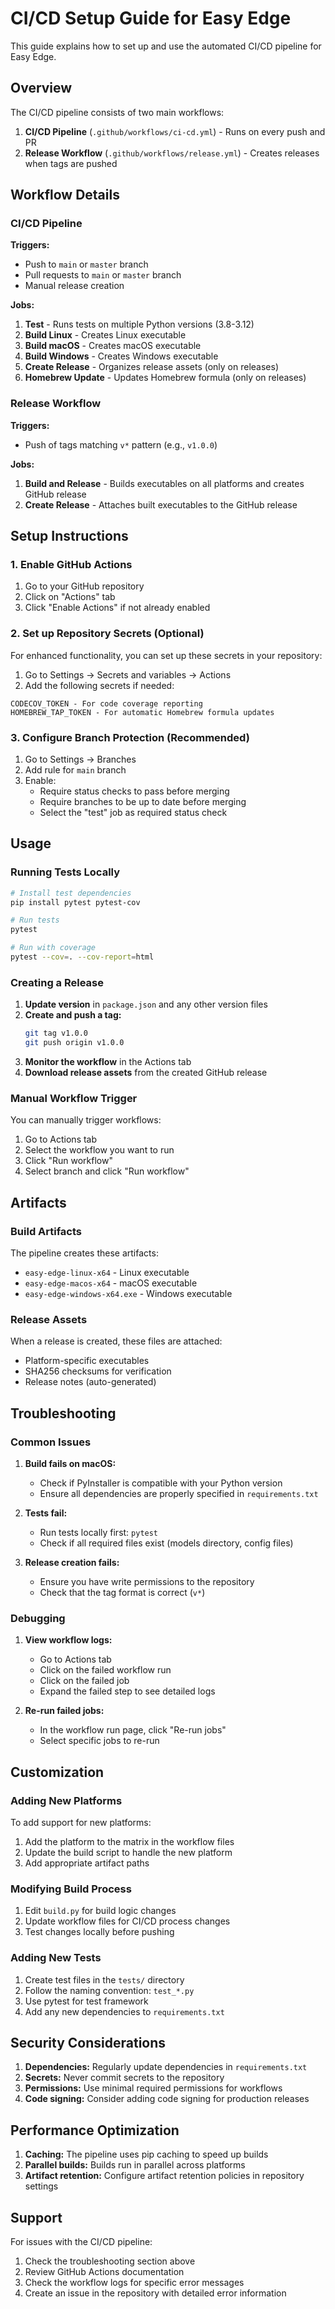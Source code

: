 # CI/CD Setup Guide for Easy Edge

This guide explains how to set up and use the automated CI/CD pipeline for Easy Edge.

## Overview

The CI/CD pipeline consists of two main workflows:

1. **CI/CD Pipeline** (`.github/workflows/ci-cd.yml`) - Runs on every push and PR
2. **Release Workflow** (`.github/workflows/release.yml`) - Creates releases when tags are pushed

## Workflow Details

### CI/CD Pipeline

**Triggers:**
- Push to `main` or `master` branch
- Pull requests to `main` or `master` branch
- Manual release creation

**Jobs:**
1. **Test** - Runs tests on multiple Python versions (3.8-3.12)
2. **Build Linux** - Creates Linux executable
3. **Build macOS** - Creates macOS executable  
4. **Build Windows** - Creates Windows executable
5. **Create Release** - Organizes release assets (only on releases)
6. **Homebrew Update** - Updates Homebrew formula (only on releases)

### Release Workflow

**Triggers:**
- Push of tags matching `v*` pattern (e.g., `v1.0.0`)

**Jobs:**
1. **Build and Release** - Builds executables on all platforms and creates GitHub release
2. **Create Release** - Attaches built executables to the GitHub release

## Setup Instructions

### 1. Enable GitHub Actions

1. Go to your GitHub repository
2. Click on "Actions" tab
3. Click "Enable Actions" if not already enabled

### 2. Set up Repository Secrets (Optional)

For enhanced functionality, you can set up these secrets in your repository:

1. Go to Settings → Secrets and variables → Actions
2. Add the following secrets if needed:

```
CODECOV_TOKEN - For code coverage reporting
HOMEBREW_TAP_TOKEN - For automatic Homebrew formula updates
```

### 3. Configure Branch Protection (Recommended)

1. Go to Settings → Branches
2. Add rule for `main` branch
3. Enable:
   - Require status checks to pass before merging
   - Require branches to be up to date before merging
   - Select the "test" job as required status check

## Usage

### Running Tests Locally

```bash
# Install test dependencies
pip install pytest pytest-cov

# Run tests
pytest

# Run with coverage
pytest --cov=. --cov-report=html
```

### Creating a Release

1. **Update version** in `package.json` and any other version files
2. **Create and push a tag:**
   ```bash
   git tag v1.0.0
   git push origin v1.0.0
   ```
3. **Monitor the workflow** in the Actions tab
4. **Download release assets** from the created GitHub release

### Manual Workflow Trigger

You can manually trigger workflows:

1. Go to Actions tab
2. Select the workflow you want to run
3. Click "Run workflow"
4. Select branch and click "Run workflow"

## Artifacts

### Build Artifacts

The pipeline creates these artifacts:
- `easy-edge-linux-x64` - Linux executable
- `easy-edge-macos-x64` - macOS executable
- `easy-edge-windows-x64.exe` - Windows executable

### Release Assets

When a release is created, these files are attached:
- Platform-specific executables
- SHA256 checksums for verification
- Release notes (auto-generated)

## Troubleshooting

### Common Issues

1. **Build fails on macOS:**
   - Check if PyInstaller is compatible with your Python version
   - Ensure all dependencies are properly specified in `requirements.txt`

2. **Tests fail:**
   - Run tests locally first: `pytest`
   - Check if all required files exist (models directory, config files)

3. **Release creation fails:**
   - Ensure you have write permissions to the repository
   - Check that the tag format is correct (`v*`)

### Debugging

1. **View workflow logs:**
   - Go to Actions tab
   - Click on the failed workflow run
   - Click on the failed job
   - Expand the failed step to see detailed logs

2. **Re-run failed jobs:**
   - In the workflow run page, click "Re-run jobs"
   - Select specific jobs to re-run

## Customization

### Adding New Platforms

To add support for new platforms:

1. Add the platform to the matrix in the workflow files
2. Update the build script to handle the new platform
3. Add appropriate artifact paths

### Modifying Build Process

1. Edit `build.py` for build logic changes
2. Update workflow files for CI/CD process changes
3. Test changes locally before pushing

### Adding New Tests

1. Create test files in the `tests/` directory
2. Follow the naming convention: `test_*.py`
3. Use pytest for test framework
4. Add any new dependencies to `requirements.txt`

## Security Considerations

1. **Dependencies:** Regularly update dependencies in `requirements.txt`
2. **Secrets:** Never commit secrets to the repository
3. **Permissions:** Use minimal required permissions for workflows
4. **Code signing:** Consider adding code signing for production releases

## Performance Optimization

1. **Caching:** The pipeline uses pip caching to speed up builds
2. **Parallel builds:** Builds run in parallel across platforms
3. **Artifact retention:** Configure artifact retention policies in repository settings

## Support

For issues with the CI/CD pipeline:

1. Check the troubleshooting section above
2. Review GitHub Actions documentation
3. Check the workflow logs for specific error messages
4. Create an issue in the repository with detailed error information 